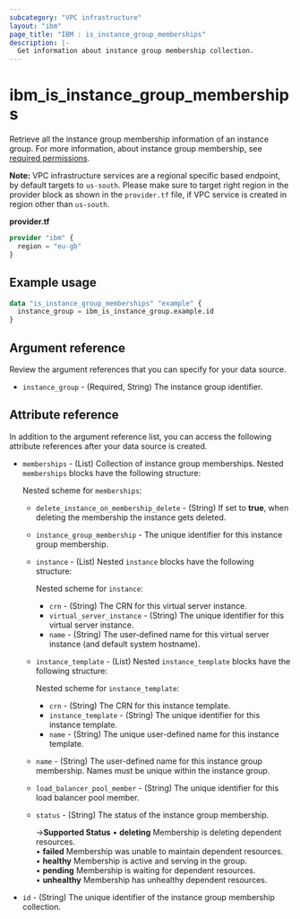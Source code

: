 ```yaml
---
subcategory: "VPC infrastructure"
layout: "ibm"
page_title: "IBM : is_instance_group_memberships"
description: |-
  Get information about instance group membership collection.
---
```


# ibm_is_instance_group_memberships
Retrieve all the instance group membership information of an instance group. For more information, about instance group membership, see [required permissions](https://cloud.ibm.com/docs/vpc?topic=vpc-resource-authorizations-required-for-api-and-cli-calls).

**Note:** 
VPC infrastructure services are a regional specific based endpoint, by default targets to `us-south`. Please make sure to target right region in the provider block as shown in the `provider.tf` file, if VPC service is created in region other than `us-south`.

**provider.tf**

```terraform
provider "ibm" {
  region = "eu-gb"
}
```

## Example usage

```terraform
data "is_instance_group_memberships" "example" {
  instance_group = ibm_is_instance_group.example.id
}
```

## Argument reference
Review the argument references that you can specify for your data source. 

* `instance_group` - (Required, String) The instance group identifier.

## Attribute reference
In addition to the argument reference list, you can access the following attribute references after your data source is created.

- `memberships` - (List) Collection of instance group memberships. Nested `memberships` blocks have the following structure:

  Nested scheme for `memberships`:
  - `delete_instance_on_membership_delete` - (String) If set to **true**, when deleting the membership the instance gets deleted.
  - `instance_group_membership` - The unique identifier for this instance group membership.
  - `instance`  - (List) Nested `instance` blocks have the following structure:
  
    Nested scheme for `instance`:
    - `crn` - (String) The CRN for this virtual server instance.
    - `virtual_server_instance` - (String) The unique identifier for this virtual server instance.
    - `name` - (String) The user-defined name for this virtual server instance (and default system hostname).
  - `instance_template` - (List) Nested `instance_template` blocks have the following structure:
  
    Nested scheme for `instance_template`:
    - `crn` - (String) The CRN for this instance template.
    - `instance_template` - (String) The unique identifier for this instance template.
    - `name` - (String) The unique user-defined name for this instance template.
  - `name` - (String) The user-defined name for this instance group membership. Names must be unique within the instance group.
  - `load_balancer_pool_member` - (String) The unique identifier for this load balancer pool member.
  - `status` - (String) The status of the instance group membership.

      ->**Supported Status**
        &#x2022; **deleting** Membership is deleting dependent resources. </br>
        &#x2022; **failed** Membership was unable to maintain dependent resources. </br>
        &#x2022; **healthy** Membership is active and serving in the group.</br>
        &#x2022; **pending** Membership is waiting for dependent resources.</br>
        &#x2022; **unhealthy** Membership has unhealthy dependent resources.

- `id` - (String) The unique identifier of the instance group membership collection.
